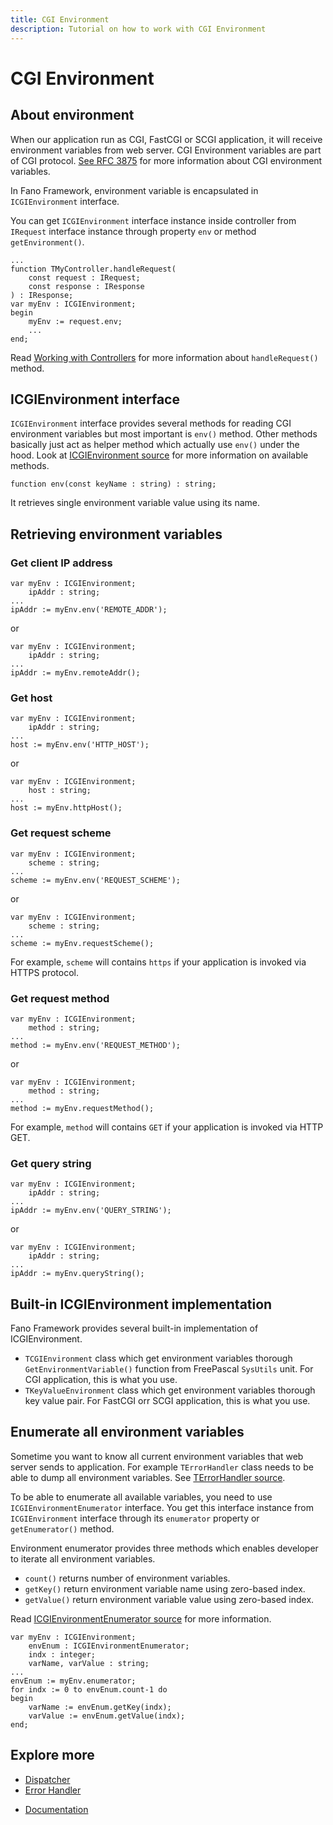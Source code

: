 ```yaml
---
title: CGI Environment
description: Tutorial on how to work with CGI Environment
---
```


<h1 class="major">CGI Environment</h1>

## About environment

When our application run as CGI, FastCGI or SCGI application, it will receive environment variables from web server. CGI Environment variables are part of
CGI protocol. [See RFC 3875](https://tools.ietf.org/html/rfc3875) for more information about CGI environment variables.

In Fano Framework, environment variable is encapsulated in `ICGIEnvironment` interface.

You can get `ICGIEnvironment` interface instance inside controller from `IRequest` interface instance through property `env` or method `getEnvironment()`.

```
...
function TMyController.handleRequest(
    const request : IRequest;
    const response : IResponse
) : IResponse;
var myEnv : ICGIEnvironment;
begin
    myEnv := request.env;
    ...
end;
```

Read [Working with Controllers](/working-with-controllers) for more information about `handleRequest()` method.

## ICGIEnvironment interface

`ICGIEnvironment` interface provides several methods for reading CGI environment variables but most important is `env()` method. Other methods basically just
act as helper method which actually use `env()`  under the hood. Look at [ICGIEnvironment source](https://github.com/fanoframework/fano/blob/master/src/Environment/Contracts/EnvironmentIntf.pas) for more information on available methods.

```
function env(const keyName : string) : string;
```

It retrieves single environment variable value using its name.

## Retrieving environment variables

### Get client IP address

```
var myEnv : ICGIEnvironment;
    ipAddr : string;
...
ipAddr := myEnv.env('REMOTE_ADDR');
```

or

```
var myEnv : ICGIEnvironment;
    ipAddr : string;
...
ipAddr := myEnv.remoteAddr();
```

### Get host

```
var myEnv : ICGIEnvironment;
    ipAddr : string;
...
host := myEnv.env('HTTP_HOST');
```

or

```
var myEnv : ICGIEnvironment;
    host : string;
...
host := myEnv.httpHost();
```

### Get request scheme

```
var myEnv : ICGIEnvironment;
    scheme : string;
...
scheme := myEnv.env('REQUEST_SCHEME');
```

or

```
var myEnv : ICGIEnvironment;
    scheme : string;
...
scheme := myEnv.requestScheme();
```
For example, `scheme` will contains `https` if your application is invoked via HTTPS protocol.

### Get request method

```
var myEnv : ICGIEnvironment;
    method : string;
...
method := myEnv.env('REQUEST_METHOD');
```

or

```
var myEnv : ICGIEnvironment;
    method : string;
...
method := myEnv.requestMethod();
```
For example, `method` will contains `GET` if your application is invoked via HTTP GET.

### Get query string

```
var myEnv : ICGIEnvironment;
    ipAddr : string;
...
ipAddr := myEnv.env('QUERY_STRING');
```

or

```
var myEnv : ICGIEnvironment;
    ipAddr : string;
...
ipAddr := myEnv.queryString();
```

## Built-in ICGIEnvironment implementation

Fano Framework provides several built-in implementation of ICGIEnvironment.

- `TCGIEnvironment` class which get environment variables thorough `GetEnvironmentVariable()` function from FreePascal `SysUtils` unit. For CGI application, this is what you use.
- `TKeyValueEnvironment` class which get environment variables thorough key value pair. For FastCGI orr SCGI application, this is what you use.

## Enumerate all environment variables

Sometime you want to know all current environment variables that web server sends to application. For example `TErrorHandler` class needs to be able to dump all environment variables. See [TErrorHandler source](https://github.com/fanoframework/fano/blob/master/src/Error/ErrorHandlerImpl.pas).

To be able to enumerate all available variables, you need to use `ICGIEnvironmentEnumerator` interface. You get this interface instance from `ICGIEnvironment` interface through its `enumerator` property or `getEnumerator()` method.

Environment enumerator provides three methods which enables developer to iterate all environment variables.

- `count()` returns number of environment variables.
- `getKey()` return environment variable name using zero-based index.
- `getValue()` return environment variable value using zero-based index.

Read [ICGIEnvironmentEnumerator source](https://github.com/fanoframework/fano/blob/master/src/Environment/Contracts/EnvironmentEnumeratorIntf.pas) for more information.

```
var myEnv : ICGIEnvironment;
    envEnum : ICGIEnvironmentEnumerator;
    indx : integer;
    varName, varValue : string;
...
envEnum := myEnv.enumerator;
for indx := 0 to envEnum.count-1 do
begin
    varName := envEnum.getKey(indx);
    varValue := envEnum.getValue(indx);
end;

```

## Explore more

- [Dispatcher](/dispatcher)
- [Error Handler](/error-handler)

<ul class="actions">
    <li><a href="/documentation" class="button">Documentation</a></li>
</ul>
